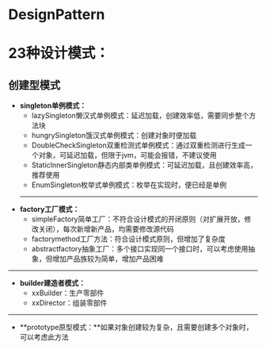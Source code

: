 # DesignPattern
# 23种设计模式： #
## 创建型模式 ##

- **singleton单例模式：**
   - lazySingleton懒汉式单例模式：延迟加载，创建效率低，需要同步整个方法块
   - hungrySingleton饿汉式单例模式：创建对象时便加载
   - DoubleCheckSingleton双重检测式单例模式：通过双重检测进行生成一个对象，可延迟加载，但限于jvm，可能会报错，不建议使用
   - StaticInnerSingleton静态内部类单例模式：可延迟加载，且创建效率高，推荐使用
   - EnumSingleton枚举式单例模式：枚举在实现时，便已经是单例
  ---
- **factory工厂模式：**
   - simpleFactory简单工厂：不符合设计模式的开闭原则（对扩展开放，修改关闭），每次新增新产品，均需要修改源代码
   - factorymethod工厂方法：符合设计模式原则，但增加了复杂度
   - abstractfactory抽象工厂：多个接口实现同一个接口时，可以考虑使用抽象，但增加产品族较为简单，增加产品困难
---
- **builder建造者模式：**
   - xxBuilder：生产零部件
   - xxDirector：组装零部件
---
- **prototype原型模式：**如果对象创建较为复杂，且需要创建多个对象时，可以考虑此方法
